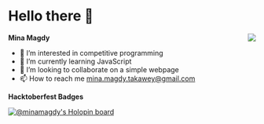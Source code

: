 # Hello there 👋

**Mina Magdy**
<img align="right" src="https://t.ly/9vI4"/>

- 👀 I’m interested in competitive programming
- 🌱 I’m currently learning JavaScript
- 💞️ I’m looking to collaborate on a simple webpage
- 📫 How to reach me mina.magdy.takawey@gmail.com

**Hacktoberfest Badges**

[![@minamagdy's Holopin board](https://holopin.io/api/user/board?user=minamagdy)](https://holopin.io/@minamagdy)

<!---
MiinaMagdy/MiinaMagdy is a ✨ special ✨ repository because its `README.md` (this file) appears on your GitHub profile.
You can click the Preview link to take a look at your changes.
--->
